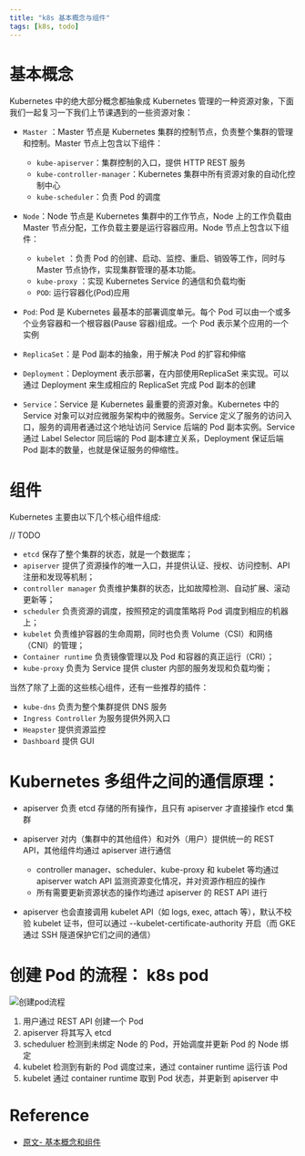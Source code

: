 ```yaml
---
title: "k8s 基本概念与组件"
tags: [k8s, todo]
---
```


# 基本概念

Kubernetes 中的绝大部分概念都抽象成 Kubernetes 管理的一种资源对象，下面我们一起复习一下我们上节课遇到的一些资源对象：

- `Master` ：Master 节点是 Kubernetes 集群的控制节点，负责整个集群的管理和控制。Master 节点上包含以下组件：
    - `kube-apiserver`：集群控制的入口，提供 HTTP REST 服务
    - `kube-controller-manager`：Kubernetes 集群中所有资源对象的自动化控制中心
    - `kube-scheduler`：负责 Pod 的调度

- `Node`：Node 节点是 Kubernetes 集群中的工作节点，Node 上的工作负载由 Master 节点分配，工作负载主要是运行容器应用。Node 节点上包含以下组件：
    - `kubelet` ：负责 Pod 的创建、启动、监控、重启、销毁等工作，同时与 Master 节点协作，实现集群管理的基本功能。
    - `kube-proxy` ：实现 Kubernetes Service 的通信和负载均衡
    - `POD`: 运行容器化(Pod)应用

- `Pod`: Pod 是 Kubernetes 最基本的部署调度单元。每个 Pod 可以由一个或多个业务容器和一个根容器(Pause 容器)组成。一个 Pod 表示某个应用的一个实例

- `ReplicaSet`：是 Pod 副本的抽象，用于解决 Pod 的扩容和伸缩
- `Deployment`：Deployment 表示部署，在内部使用ReplicaSet 来实现。可以通过 Deployment 来生成相应的 ReplicaSet 完成 Pod 副本的创建
- `Service`：Service 是 Kubernetes 最重要的资源对象。Kubernetes 中的 Service 对象可以对应微服务架构中的微服务。Service 定义了服务的访问入口，服务的调用者通过这个地址访问 Service 后端的 Pod 副本实例。Service 通过 Label Selector 同后端的 Pod 副本建立关系，Deployment 保证后端Pod 副本的数量，也就是保证服务的伸缩性。

# 组件

Kubernetes 主要由以下几个核心组件组成:

// TODO

- `etcd` 保存了整个集群的状态，就是一个数据库；
- `apiserver` 提供了资源操作的唯一入口，并提供认证、授权、访问控制、API 注册和发现等机制；
- `controller manager` 负责维护集群的状态，比如故障检测、自动扩展、滚动更新等；
- `scheduler` 负责资源的调度，按照预定的调度策略将 Pod 调度到相应的机器上；
- `kubelet` 负责维护容器的生命周期，同时也负责 Volume（CSI）和网络（CNI）的管理；
- `Container runtime` 负责镜像管理以及 Pod 和容器的真正运行（CRI）；
- `kube-proxy` 负责为 Service 提供 cluster 内部的服务发现和负载均衡；

当然了除了上面的这些核心组件，还有一些推荐的插件：

- `kube-dns` 负责为整个集群提供 DNS 服务
- `Ingress Controller` 为服务提供外网入口
- `Heapster` 提供资源监控
- `Dashboard` 提供 GUI

# Kubernetes 多组件之间的通信原理：

- apiserver 负责 etcd 存储的所有操作，且只有 apiserver 才直接操作 etcd 集群
- apiserver 对内（集群中的其他组件）和对外（用户）提供统一的 REST API，其他组件均通过 apiserver 进行通信

   - controller manager、scheduler、kube-proxy 和 kubelet 等均通过 apiserver watch API 监测资源变化情况，并对资源作相应的操作
   - 所有需要更新资源状态的操作均通过 apiserver 的 REST API 进行

- apiserver 也会直接调用 kubelet API（如 logs, exec, attach 等），默认不校验 kubelet 证书，但可以通过 --kubelet-certificate-authority 开启（而 GKE 通过 SSH 隧道保护它们之间的通信）

# 创建 Pod 的流程： ​​k8s pod

![创建pod流程](https://www.qikqiak.com/k8s-book/docs/images/k8s-pod-process.png)

1. 用户通过 REST API 创建一个 Pod
2. apiserver 将其写入 etcd
3. scheduluer 检测到未绑定 Node 的 Pod，开始调度并更新 Pod 的 Node 绑定
4. kubelet 检测到有新的 Pod 调度过来，通过 container runtime 运行该 Pod
5. kubelet 通过 container runtime 取到 Pod 状态，并更新到 apiserver 中

# Reference

- [原文- 基本概念和组件](https://www.qikqiak.com/k8s-book/docs/15.%E5%9F%BA%E6%9C%AC%E6%A6%82%E5%BF%B5%E4%B8%8E%E7%BB%84%E4%BB%B6.html)
